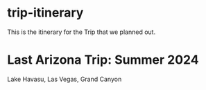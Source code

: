 # trip-itinerary
This is the itinerary for the Trip that we planned out.

# Last Arizona Trip: Summer 2024

Lake Havasu, Las Vegas, Grand Canyon
